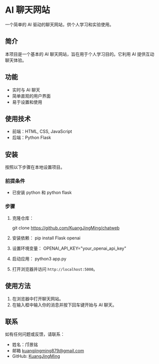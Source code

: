 # AI 聊天网站

一个简单的 AI 驱动的聊天网站，供个人学习和实验使用。


## 简介
本项目是一个基本的 AI 聊天网站，旨在用于个人学习目的。它利用 AI 提供互动聊天体验。

## 功能
- 实时与 AI 聊天
- 简单直观的用户界面
- 易于设置和使用

## 使用技术
- 前端：HTML, CSS, JavaScript
- 后端：Python Flask

## 安装
按照以下步骤在本地设置项目。

### 前提条件
- 已安装 python 和 python flask

### 步骤
1. 克隆仓库：

   git clone https://github.com/KuangJingMing/chatweb

2. 安装依赖：
    pip install Flask openai

4. 设置环境变量：
    OPENAI_API_KEY="your_openai_api_key"

5. 启动应用：
    python3 app.py

6. 打开浏览器并访问 `http://localhost:5000`。

## 使用方法
1. 在浏览器中打开聊天网站。
2. 在输入框中输入你的消息并按下回车键开始与 AI 聊天。

## 联系
如有任何问题或反馈，请联系：
- 姓名：邝景铭
- 邮箱 kuangjingming879@gmail.com
- GitHub: [KuangJingMing](https://github.com/KuangJingMing)

